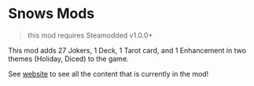 # Snows Mods
> this mod requires Steamodded v1.0.0+

This mod adds 27 Jokers, 1 Deck, 1 Tarot card, and 1 Enhancement in two themes (Holiday, Diced) to the game. 

See [website](https://rattlingsnow353.github.io/Snow-s-Mods/) to see all the content that is currently in the mod!
